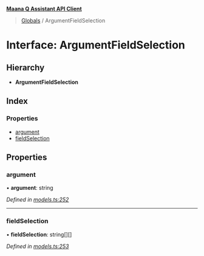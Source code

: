 **[Maana Q Assistant API Client](../README.md)**

> [Globals](../README.md) / ArgumentFieldSelection

# Interface: ArgumentFieldSelection

## Hierarchy

* **ArgumentFieldSelection**

## Index

### Properties

* [argument](argumentfieldselection.md#argument)
* [fieldSelection](argumentfieldselection.md#fieldselection)

## Properties

### argument

•  **argument**: string

*Defined in [models.ts:252](https://github.com/maana-io/q-assistant-client/blob/2b2b176/src/models.ts#L252)*

___

### fieldSelection

•  **fieldSelection**: string[][]

*Defined in [models.ts:253](https://github.com/maana-io/q-assistant-client/blob/2b2b176/src/models.ts#L253)*
